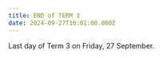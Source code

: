 ```yaml
---
title: END of TERM 3
date: 2024-09-27T10:01:00.000Z
---
```

Last day of Term 3 on Friday, 27 September.

